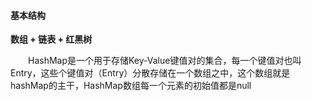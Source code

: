 #### 基本结构

**数组 + 链表 + 红黑树**
<div style="text-indent:2em">HashMap是一个用于存储Key-Value键值对的集合，每一个键值对也叫Entry，这些个键值对（Entry）分散存储在一个数组之中，这个数组就是hashMap的主干，HashMap数组每一个元素的初始值都是null</div>

